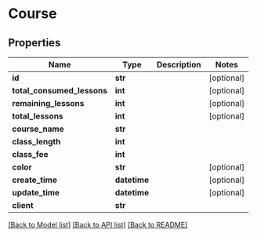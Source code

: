 # Course

## Properties
Name | Type | Description | Notes
------------ | ------------- | ------------- | -------------
**id** | **str** |  | [optional] 
**total_consumed_lessons** | **int** |  | [optional] 
**remaining_lessons** | **int** |  | [optional] 
**total_lessons** | **int** |  | [optional] 
**course_name** | **str** |  | 
**class_length** | **int** |  | 
**class_fee** | **int** |  | 
**color** | **str** |  | [optional] 
**create_time** | **datetime** |  | [optional] 
**update_time** | **datetime** |  | [optional] 
**client** | **str** |  | 

[[Back to Model list]](../README.md#documentation-for-models) [[Back to API list]](../README.md#documentation-for-api-endpoints) [[Back to README]](../README.md)

